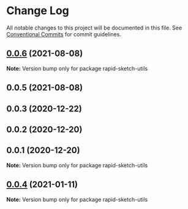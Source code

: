 # Change Log

All notable changes to this project will be documented in this file.
See [Conventional Commits](https://conventionalcommits.org) for commit guidelines.

## [0.0.6](https://github.com/dvreed77/rapid-sketch/compare/rapid-sketch-utils@0.0.5...rapid-sketch-utils@0.0.6) (2021-08-08)

**Note:** Version bump only for package rapid-sketch-utils





## 0.0.5 (2021-08-08)



## 0.0.3 (2020-12-22)



## 0.0.2 (2020-12-20)



## 0.0.1 (2020-12-20)

**Note:** Version bump only for package rapid-sketch-utils





## [0.0.4](https://github.com/dvreed77/rapid-sketch/compare/v0.0.3...v0.0.4) (2021-01-11)

**Note:** Version bump only for package rapid-sketch-utils
